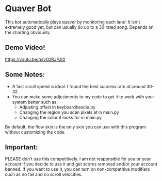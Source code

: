 # Quaver Bot
This bot automatically plays quaver by monitoring each lane! It isn't extremely good yet, but can usually do up to a 30 rated song. Depends on the charting obviously.

## Demo Video!
https://youtu.be/hsvOzRJPJt0

## Some Notes:
* A fast scroll speed is ideal. I found the best success rate at around 30-32.  
* You can make some adjustments to my code to get it to work with your system better such as:
  * Adjusting offset in keyboardhandle.py  
  * Changing the region you scan pixels at in main.py
  * Changing the color it looks for in main.py

By default, the flow skin is the only skin you can use with this program without customizing the code.

## Important:
PLEASE don't use this competitively. I am not responsible for you or your account if you decide to use it and get scores removed and/or your account banned. If you want to use it, you can turn on non-competitive modifiers such as no fail and no scroll velocities.
